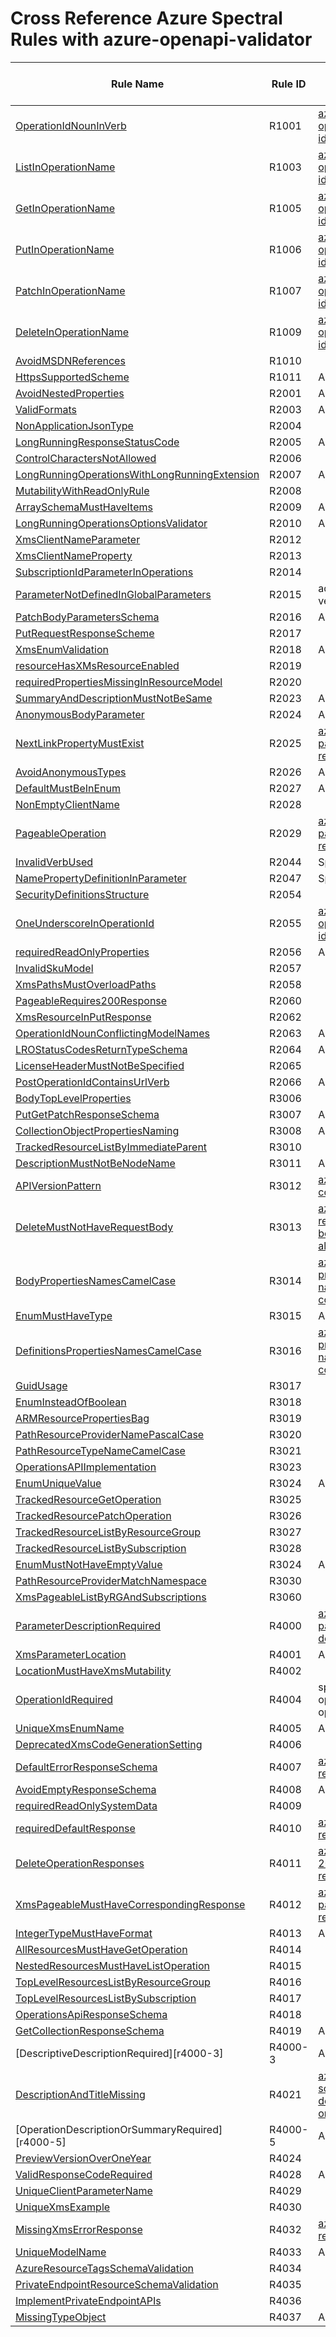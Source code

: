 # Cross Reference Azure Spectral Rules with azure-openapi-validator

| Rule Name | Rule ID | Azure Spectral Ruleset |
| --------- | ------- | ---------------------- |
| [OperationIdNounInVerb][r1001] | R1001 | [az-operation-id](./azure-ruleset.md#az-operation-id) |
| [ListInOperationName][r1003] | R1003 | [az-operation-id](./azure-ruleset.md#az-operation-id) |
| [GetInOperationName][r1005] | R1005 | [az-operation-id](./azure-ruleset.md#az-operation-id) |
| [PutInOperationName][r1006] | R1006 | [az-operation-id](./azure-ruleset.md#az-operation-id) |
| [PatchInOperationName][r1007] | R1007 | [az-operation-id](./azure-ruleset.md#az-operation-id) |
| [DeleteInOperationName][r1009] | R1009 | [az-operation-id](./azure-ruleset.md#az-operation-id) |
| [AvoidMSDNReferences][r1010] | R1010 |  |
| [HttpsSupportedScheme][r1011] | R1011 | Add |
| [AvoidNestedProperties][r2001] | R2001 | Add |
| [ValidFormats][r2003] | R2003 | Add |
| [NonApplicationJsonType][r2004] | R2004 | |
| [LongRunningResponseStatusCode][r2005] | R2005 | Add |
| [ControlCharactersNotAllowed][r2006] | R2006 |  |
| [LongRunningOperationsWithLongRunningExtension][r2007] | R2007 | Add |
| [MutabilityWithReadOnlyRule][r2008] | R2008 |  |
| [ArraySchemaMustHaveItems][r2009] | R2009 | Add |
| [LongRunningOperationsOptionsValidator][r2010] | R2010 | Add ? |
| [XmsClientNameParameter][r2012] | R2012 |  |
| [XmsClientNameProperty][r2013] | R2013 |  |
| [SubscriptionIdParameterInOperations][r2014] | R2014 |  |
| [ParameterNotDefinedInGlobalParameters][r2015] | R2015 | add for api-version |
| [PatchBodyParametersSchema][r2016] | R2016 | Add |
| [PutRequestResponseScheme][r2017] | R2017 |  |
| [XmsEnumValidation][r2018] | R2018 | Add |
| [resourceHasXMsResourceEnabled][r2019] | R2019 |  |
| [requiredPropertiesMissingInResourceModel][r2020] | R2020 |  |
| [SummaryAndDescriptionMustNotBeSame][r2023] | R2023 | Add |
| [AnonymousBodyParameter][r2024] | R2024 | Add |
| [NextLinkPropertyMustExist][r2025] | R2025 | [az-pagination-response](./azure-ruleset.md#az-pagination-response) |
| [AvoidAnonymousTypes][r2026] | R2026 | Add |
| [DefaultMustBeInEnum][r2027] | R2027 | Add |
| [NonEmptyClientName][r2028] | R2028 |  |
| [PageableOperation][r2029] | R2029 | [az-pagination-response](./azure-ruleset.md#az-pagination-response) |
| [InvalidVerbUsed][r2044] | R2044 | Spectral:oas |
| [NamePropertyDefinitionInParameter][r2047] | R2047 | Spectral:oas |
| [SecurityDefinitionsStructure][r2054] | R2054 |  |
| [OneUnderscoreInOperationId][r2055] | R2055 | [az-operation-id](./azure-ruleset.md#az-operation-id) |
| [requiredReadOnlyProperties][r2056] | R2056 | Add |
| [InvalidSkuModel][r2057] | R2057 |  |
| [XmsPathsMustOverloadPaths][r2058] | R2058 |  |
| [PageableRequires200Response][r2060] | R2060 |  |
| [XmsResourceInPutResponse][r2062] | R2062 | |
| [OperationIdNounConflictingModelNames][r2063] | R2063 | Add |
| [LROStatusCodesReturnTypeSchema][r2064] | R2064 | Add |
| [LicenseHeaderMustNotBeSpecified][r2065] | R2065 |  |
| [PostOperationIdContainsUrlVerb][r2066] | R2066 | Add |
| [BodyTopLevelProperties][r3006] | R3006 | |
| [PutGetPatchResponseSchema][r3007] | R3007 | Add |
| [CollectionObjectPropertiesNaming][r3008] | R3008 | Add |
| [TrackedResourceListByImmediateParent][r3010] | R3010 |  |
| [DescriptionMustNotBeNodeName][r3011] | R3011 | Add |
| [APIVersionPattern][r3012] | R3012 | [az-version-convention](./azure-ruleset.md#az-version-convention) |
| [DeleteMustNotHaveRequestBody][r3013] | R3013 | [az-request-body-not-allowed](./azure-ruleset.md#az-request-body-not-allowed) |
| [BodyPropertiesNamesCamelCase][r3014] | R3014 | [az-property-names-convention](./azure-ruleset.md#az-property-names-convention) |
| [EnumMustHaveType][r3015] | R3015 | Add |
| [DefinitionsPropertiesNamesCamelCase][r3016] | R3016 | [az-property-names-convention](./azure-ruleset.md#az-property-names-convention) |
| [GuidUsage][r3017] | R3017 |  |
| [EnumInsteadOfBoolean][r3018] | R3018 |  |
| [ARMResourcePropertiesBag][r3019] | R3019 |  |
| [PathResourceProviderNamePascalCase][r3020] | R3020 |  |
| [PathResourceTypeNameCamelCase][r3021] | R3021 |  |
| [OperationsAPIImplementation][r3023] | R3023 |  |
| [EnumUniqueValue][r3024] | R3024 | Add |
| [TrackedResourceGetOperation][r3025] | R3025 | |
| [TrackedResourcePatchOperation][r3026] | R3026 | |
| [TrackedResourceListByResourceGroup][r3027] | R3027 |  |
| [TrackedResourceListBySubscription][r3028] | R3028 |  |
| [EnumMustNotHaveEmptyValue][r3024] | R3024 | Add |
| [PathResourceProviderMatchNamespace][r3030] | R3030  | |
| [XmsPageableListByRGAndSubscriptions][r3060] | R3060 |  |
| [ParameterDescriptionRequired][r4000] | R4000 | [az-parameter-description](./azure-ruleset.md#az-parameter-description) |
| [XmsParameterLocation][r4001] | R4001 | Add |
| [LocationMustHaveXmsMutability][r4002] | R4002 |  |
| [OperationIdRequired][r4004] | R4004 | spectral:oas operation-operationId |
| [UniqueXmsEnumName][r4005] | R4005 | Add |
| [DeprecatedXmsCodeGenerationSetting][r4006] | R4006 |  |
| [DefaultErrorResponseSchema][r4007] | R4007 | [az-default-response](./azure-ruleset.md#az-default-response) |
| [AvoidEmptyResponseSchema][r4008] | R4008 | Add |
| [requiredReadOnlySystemData][r4009] | R4009 | |
| [requiredDefaultResponse][r4010] | R4010 | [az-error-response](./azure-ruleset.md#az-error-response) |
| [DeleteOperationResponses][r4011] | R4011 | [az-delete-204-response](./azure-ruleset.md#az-delete-204-response) |
| [XmsPageableMustHaveCorrespondingResponse][r4012] | R4012 | [az-pagination-response](./azure-ruleset.md#az-pagination-response) |
| [IntegerTypeMustHaveFormat][r4013] | R4013 | Add |
| [AllResourcesMustHaveGetOperation][r4014] | R4014 |  |
| [NestedResourcesMustHaveListOperation][r4015] | R4015 |  |
| [TopLevelResourcesListByResourceGroup][r4016] | R4016 |  |
| [TopLevelResourcesListBySubscription][r4017] | R4017 | |
| [OperationsApiResponseSchema][r4018] | R4018 |  |
| [GetCollectionResponseSchema][r4019] | R4019 | Add |
| [DescriptiveDescriptionRequired][r4000-3] | R4000-3 | Add |
| [DescriptionAndTitleMissing][r4021] | R4021 | [az-schema-description-or-title](./azure-ruleset.md#az-schema-description-or-title) |
| [OperationDescriptionOrSummaryRequired][r4000-5] | R4000-5 | Add |
| [PreviewVersionOverOneYear][r4024] | R4024 |  |
| [ValidResponseCodeRequired][r4028] | R4028 | Add |
| [UniqueClientParameterName][r4029] | R4029 |  |
| [UniqueXmsExample][r4030] | R4030 |  |
| [MissingXmsErrorResponse][r4032] | R4032 | [az-error-response](./azure-ruleset.md#az-error-response) |
| [UniqueModelName][r4033] | R4033 | Add |
| [AzureResourceTagsSchemaValidation][r4034] | R4034 |  |
| [PrivateEndpointResourceSchemaValidation][r4035] | R4035 |  |
| [ImplementPrivateEndpointAPIs][r4036] | R4036 |  |
| [MissingTypeObject][r4037] | R4037 | Add |

[r1001]: https://github.com/Azure/azure-rest-api-specs/blob/master/documentation/openapi-authoring-automated-guidelines.md#r1001
[r1003]: https://github.com/Azure/azure-rest-api-specs/blob/master/documentation/openapi-authoring-automated-guidelines.md#r1003
[r1005]: https://github.com/Azure/azure-rest-api-specs/blob/master/documentation/openapi-authoring-automated-guidelines.md#r1005
[r1006]: https://github.com/Azure/azure-rest-api-specs/blob/master/documentation/openapi-authoring-automated-guidelines.md#r1006
[r1007]: https://github.com/Azure/azure-rest-api-specs/blob/master/documentation/openapi-authoring-automated-guidelines.md#r1007
[r1009]: https://github.com/Azure/azure-rest-api-specs/blob/master/documentation/openapi-authoring-automated-guidelines.md#r1009
[r1010]: https://github.com/Azure/azure-rest-api-specs/blob/master/documentation/openapi-authoring-automated-guidelines.md#r1010
[r1011]: https://github.com/Azure/azure-rest-api-specs/blob/master/documentation/openapi-authoring-automated-guidelines.md#r1011
[r2001]: https://github.com/Azure/azure-rest-api-specs/blob/master/documentation/openapi-authoring-automated-guidelines.md#r2001
[r2003]: https://github.com/Azure/azure-rest-api-specs/blob/master/documentation/openapi-authoring-automated-guidelines.md#r2003
[r2004]: https://github.com/Azure/azure-rest-api-specs/blob/master/documentation/openapi-authoring-automated-guidelines.md#r2004
[r2005]: https://github.com/Azure/azure-rest-api-specs/blob/master/documentation/openapi-authoring-automated-guidelines.md#r2005
[r2006]: https://github.com/Azure/azure-rest-api-specs/blob/master/documentation/openapi-authoring-automated-guidelines.md#r2006
[r2007]: https://github.com/Azure/azure-rest-api-specs/blob/master/documentation/openapi-authoring-automated-guidelines.md#r2007
[r2008]: https://github.com/Azure/azure-rest-api-specs/blob/master/documentation/openapi-authoring-automated-guidelines.md#r2008
[r2009]: https://github.com/Azure/azure-rest-api-specs/blob/master/documentation/openapi-authoring-automated-guidelines.md#r2009
[r2010]: https://github.com/Azure/azure-rest-api-specs/blob/master/documentation/openapi-authoring-automated-guidelines.md#r2010
[r2012]: https://github.com/Azure/azure-rest-api-specs/blob/master/documentation/openapi-authoring-automated-guidelines.md#r2012
[r2013]: https://github.com/Azure/azure-rest-api-specs/blob/master/documentation/openapi-authoring-automated-guidelines.md#r2013
[r2014]: https://github.com/Azure/azure-rest-api-specs/blob/master/documentation/openapi-authoring-automated-guidelines.md#r2014
[r2015]: https://github.com/Azure/azure-rest-api-specs/blob/master/documentation/openapi-authoring-automated-guidelines.md#r2015
[r2016]: https://github.com/Azure/azure-rest-api-specs/blob/master/documentation/openapi-authoring-automated-guidelines.md#r2016
[r2017]: https://github.com/Azure/azure-rest-api-specs/blob/master/documentation/openapi-authoring-automated-guidelines.md#r2017
[r2018]: https://github.com/Azure/azure-rest-api-specs/blob/master/documentation/openapi-authoring-automated-guidelines.md#r2018
[r2019]: https://github.com/Azure/azure-rest-api-specs/blob/master/documentation/openapi-authoring-automated-guidelines.md#r2019
[r2020]: https://github.com/Azure/azure-rest-api-specs/blob/master/documentation/openapi-authoring-automated-guidelines.md#r2020
[r2023]: https://github.com/Azure/azure-rest-api-specs/blob/master/documentation/openapi-authoring-automated-guidelines.md#r2023
[r2024]: https://github.com/Azure/azure-rest-api-specs/blob/master/documentation/openapi-authoring-automated-guidelines.md#r2024
[r2025]: https://github.com/Azure/azure-rest-api-specs/blob/master/documentation/openapi-authoring-automated-guidelines.md#r2025
[r2026]: https://github.com/Azure/azure-rest-api-specs/blob/master/documentation/openapi-authoring-automated-guidelines.md#r2026
[r2027]: https://github.com/Azure/azure-rest-api-specs/blob/master/documentation/openapi-authoring-automated-guidelines.md#r2027
[r2028]: https://github.com/Azure/azure-rest-api-specs/blob/master/documentation/openapi-authoring-automated-guidelines.md#r2028
[r2029]: https://github.com/Azure/azure-rest-api-specs/blob/master/documentation/openapi-authoring-automated-guidelines.md#r2029
[r2044]: https://github.com/Azure/azure-rest-api-specs/blob/master/documentation/openapi-authoring-automated-guidelines.md#r2044
[r2047]: https://github.com/Azure/azure-rest-api-specs/blob/master/documentation/openapi-authoring-automated-guidelines.md#r2047
[r2054]: https://github.com/Azure/azure-rest-api-specs/blob/master/documentation/openapi-authoring-automated-guidelines.md#r2054
[r2055]: https://github.com/Azure/azure-rest-api-specs/blob/master/documentation/openapi-authoring-automated-guidelines.md#r2055
[r2056]: https://github.com/Azure/azure-rest-api-specs/blob/master/documentation/openapi-authoring-automated-guidelines.md#r2056
[r2057]: https://github.com/Azure/azure-rest-api-specs/blob/master/documentation/openapi-authoring-automated-guidelines.md#r2057
[r2058]: https://github.com/Azure/azure-rest-api-specs/blob/master/documentation/openapi-authoring-automated-guidelines.md#r2058
[r2060]: https://github.com/Azure/azure-rest-api-specs/blob/master/documentation/openapi-authoring-automated-guidelines.md#r2060
[r2062]: https://github.com/Azure/azure-rest-api-specs/blob/master/documentation/openapi-authoring-automated-guidelines.md#r2062
[r2063]: https://github.com/Azure/azure-rest-api-specs/blob/master/documentation/openapi-authoring-automated-guidelines.md#r2063
[r2064]: https://github.com/Azure/azure-rest-api-specs/blob/master/documentation/openapi-authoring-automated-guidelines.md#r2064
[r2065]: https://github.com/Azure/azure-rest-api-specs/blob/master/documentation/openapi-authoring-automated-guidelines.md#r2065
[r2066]: https://github.com/Azure/azure-rest-api-specs/blob/master/documentation/openapi-authoring-automated-guidelines.md#r2066
[r3006]: https://github.com/Azure/azure-rest-api-specs/blob/master/documentation/openapi-authoring-automated-guidelines.md#r3006
[r3007]: https://github.com/Azure/azure-rest-api-specs/blob/master/documentation/openapi-authoring-automated-guidelines.md#r3007
[r3008]: https://github.com/Azure/azure-rest-api-specs/blob/master/documentation/openapi-authoring-automated-guidelines.md#r3008
[r3010]: https://github.com/Azure/azure-rest-api-specs/blob/master/documentation/openapi-authoring-automated-guidelines.md#r3010
[r3011]: https://github.com/Azure/azure-rest-api-specs/blob/master/documentation/openapi-authoring-automated-guidelines.md#r3011
[r3012]: https://github.com/Azure/azure-rest-api-specs/blob/master/documentation/openapi-authoring-automated-guidelines.md#r3012
[r3013]: https://github.com/Azure/azure-rest-api-specs/blob/master/documentation/openapi-authoring-automated-guidelines.md#r3013
[r3014]: https://github.com/Azure/azure-rest-api-specs/blob/master/documentation/openapi-authoring-automated-guidelines.md#r3014
[r3015]: https://github.com/Azure/azure-rest-api-specs/blob/master/documentation/openapi-authoring-automated-guidelines.md#r3015
[r3016]: https://github.com/Azure/azure-rest-api-specs/blob/master/documentation/openapi-authoring-automated-guidelines.md#r3016
[r3017]: https://github.com/Azure/azure-rest-api-specs/blob/master/documentation/openapi-authoring-automated-guidelines.md#r3017
[r3018]: https://github.com/Azure/azure-rest-api-specs/blob/master/documentation/openapi-authoring-automated-guidelines.md#r3018
[r3019]: https://github.com/Azure/azure-rest-api-specs/blob/master/documentation/openapi-authoring-automated-guidelines.md#r3019
[r3020]: https://github.com/Azure/azure-rest-api-specs/blob/master/documentation/openapi-authoring-automated-guidelines.md#r3020
[r3021]: https://github.com/Azure/azure-rest-api-specs/blob/master/documentation/openapi-authoring-automated-guidelines.md#r3021
[r3023]: https://github.com/Azure/azure-rest-api-specs/blob/master/documentation/openapi-authoring-automated-guidelines.md#r3023
[r3024]: https://github.com/Azure/azure-rest-api-specs/blob/master/documentation/openapi-authoring-automated-guidelines.md#r3024
[r3025]: https://github.com/Azure/azure-rest-api-specs/blob/master/documentation/openapi-authoring-automated-guidelines.md#r3025
[r3026]: https://github.com/Azure/azure-rest-api-specs/blob/master/documentation/openapi-authoring-automated-guidelines.md#r3026
[r3027]: https://github.com/Azure/azure-rest-api-specs/blob/master/documentation/openapi-authoring-automated-guidelines.md#r3027
[r3028]: https://github.com/Azure/azure-rest-api-specs/blob/master/documentation/openapi-authoring-automated-guidelines.md#r3028
[r3029]: https://github.com/Azure/azure-rest-api-specs/blob/master/documentation/openapi-authoring-automated-guidelines.md#r3029
[r3030]: https://github.com/Azure/azure-rest-api-specs/blob/master/documentation/openapi-authoring-automated-guidelines.md#R3030
[r3060]: https://github.com/Azure/azure-rest-api-specs/blob/master/documentation/openapi-authoring-automated-guidelines.md#r3060
[r4000]: https://github.com/Azure/azure-rest-api-specs/blob/master/documentation/openapi-authoring-automated-guidelines.md#r4000
[r4001]: https://github.com/Azure/azure-rest-api-specs/blob/master/documentation/openapi-authoring-automated-guidelines.md#r4001
[r4002]: https://github.com/Azure/azure-rest-api-specs/blob/master/documentation/openapi-authoring-automated-guidelines.md#r4002
[r4004]: https://github.com/Azure/azure-rest-api-specs/blob/master/documentation/openapi-authoring-automated-guidelines.md#r4004
[r4005]: https://github.com/Azure/azure-rest-api-specs/blob/master/documentation/openapi-authoring-automated-guidelines.md#r4005
[r4006]: https://github.com/Azure/azure-rest-api-specs/blob/master/documentation/openapi-authoring-automated-guidelines.md#r4006
[r4007]: https://github.com/Azure/azure-rest-api-specs/blob/master/documentation/openapi-authoring-automated-guidelines.md#r4007
[r4008]: https://github.com/Azure/azure-rest-api-specs/blob/master/documentation/openapi-authoring-automated-guidelines.md#r4008
[r4009]: https://github.com/Azure/azure-rest-api-specs/blob/master/documentation/openapi-authoring-automated-guidelines.md#r4009
[r4010]: https://github.com/Azure/azure-rest-api-specs/blob/master/documentation/openapi-authoring-automated-guidelines.md#r4010
[r4011]: https://github.com/Azure/azure-rest-api-specs/blob/master/documentation/openapi-authoring-automated-guidelines.md#r4011
[r4012]: https://github.com/Azure/azure-rest-api-specs/blob/master/documentation/openapi-authoring-automated-guidelines.md#r4012
[r4013]: https://github.com/Azure/azure-rest-api-specs/blob/master/documentation/openapi-authoring-automated-guidelines.md#r4013
[r4014]: https://github.com/Azure/azure-rest-api-specs/blob/master/documentation/openapi-authoring-automated-guidelines.md#r4014
[r4015]: https://github.com/Azure/azure-rest-api-specs/blob/master/documentation/openapi-authoring-automated-guidelines.md#r4015
[r4016]: https://github.com/Azure/azure-rest-api-specs/blob/master/documentation/openapi-authoring-automated-guidelines.md#r4016
[r4017]: https://github.com/Azure/azure-rest-api-specs/blob/master/documentation/openapi-authoring-automated-guidelines.md#r4017
[r4018]: https://github.com/Azure/azure-rest-api-specs/blob/master/documentation/openapi-authoring-automated-guidelines.md#r4018
[r4019]: https://github.com/Azure/azure-rest-api-specs/blob/master/documentation/openapi-authoring-automated-guidelines.md#r4019
[r4020]: https://github.com/Azure/azure-rest-api-specs/blob/master/documentation/openapi-authoring-automated-guidelines.md#r4000-3
[r4021]: https://github.com/Azure/azure-rest-api-specs/blob/master/documentation/openapi-authoring-automated-guidelines.md#r4000-4
[r4022]: https://github.com/Azure/azure-rest-api-specs/blob/master/documentation/openapi-authoring-automated-guidelines.md#r4000-4
[r4024]: https://github.com/Azure/azure-rest-api-specs/blob/master/documentation/openapi-authoring-automated-guidelines.md#r4024
[r4028]: https://github.com/Azure/azure-rest-api-specs/blob/master/documentation/openapi-authoring-automated-guidelines.md#r4028
[r4029]: https://github.com/Azure/azure-rest-api-specs/blob/master/documentation/openapi-authoring-automated-guidelines.md#r4029
[r4030]: https://github.com/Azure/azure-rest-api-specs/blob/master/documentation/openapi-authoring-automated-guidelines.md#r4030
[r4032]: https://github.com/Azure/azure-rest-api-specs/blob/master/documentation/openapi-authoring-automated-guidelines.md#r4032
[r4033]: https://github.com/Azure/azure-rest-api-specs/blob/master/documentation/openapi-authoring-automated-guidelines.md#r4033
[r4034]: https://github.com/Azure/azure-rest-api-specs/blob/master/documentation/openapi-authoring-automated-guidelines.md#r4034
[r4035]: https://github.com/Azure/azure-rest-api-specs/blob/master/documentation/openapi-authoring-automated-guidelines.md#r4035
[r4036]: https://github.com/Azure/azure-rest-api-specs/blob/master/documentation/openapi-authoring-automated-guidelines.md#r4036
[r4037]: https://github.com/Azure/azure-rest-api-specs/blob/master/documentation/openapi-authoring-automated-guidelines.md#r4037
